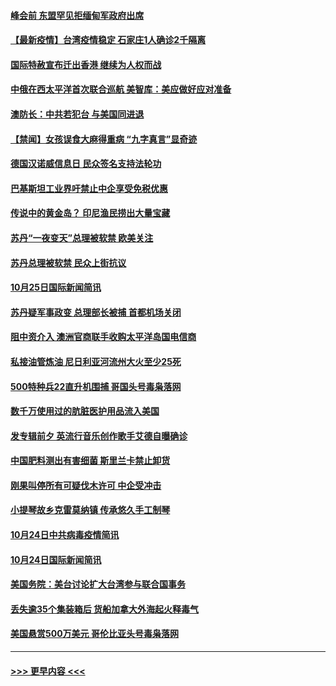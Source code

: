 #### [峰会前 东盟罕见拒缅甸军政府出席](../pages/prog202/a103251962.md?t=10260302) 
#### [【最新疫情】台湾疫情稳定 石家庄1人确诊2千隔离](../pages/prog202/a103251946.md?t=10260302) 
#### [国际特赦宣布迁出香港 继续为人权而战](../pages/prog202/a103251927.md?t=10260302) 
#### [中俄在西太平洋首次联合巡航 美智库：美应做好应对准备](../pages/prog202/a103251918.md?t=10260302) 
#### [澳防长：中共若犯台 与美国同进退](../pages/prog202/a103251860.md?t=10260302) 
#### [【禁闻】女孩误食大麻得重病 “九字真言”显奇迹](../pages/prog202/a103251840.md?t=10260302) 
#### [德国汉诺威信息日 民众签名支持法轮功](../pages/prog202/a103251633.md?t=10260302) 
#### [巴基斯坦工业界吁禁止中企享受免税优惠](../pages/prog202/a103251782.md?t=10260302) 
#### [传说中的黄金岛？ 印尼渔民捞出大量宝藏](../pages/prog202/a103251771.md?t=10260302) 
#### [苏丹“一夜变天”总理被软禁 欧美关注](../pages/prog202/a103251760.md?t=10260302) 
#### [苏丹总理被软禁 民众上街抗议](../pages/prog202/a103251694.md?t=10260302) 
#### [10月25日国际新闻简讯](../pages/prog202/a103251685.md?t=10260302) 
#### [苏丹疑军事政变 总理部长被捕 首都机场关闭](../pages/prog202/a103251638.md?t=10260302) 
#### [阻中资介入 澳洲官商联手收购太平洋岛国电信商](../pages/prog202/a103251528.md?t=10260302) 
#### [私接油管炼油 尼日利亚河流州大火至少25死](../pages/prog202/a103251491.md?t=10260302) 
#### [500特种兵22直升机围捕 哥国头号毒枭落网](../pages/prog202/a103251367.md?t=10260302) 
#### [数千万使用过的肮脏医护用品流入美国](../pages/prog202/a103251347.md?t=10260302) 
#### [发专辑前夕 英流行音乐创作歌手艾德自曝确诊](../pages/prog202/a103251330.md?t=10260302) 
#### [中国肥料测出有害细菌 斯里兰卡禁止卸货](../pages/prog202/a103251316.md?t=10260302) 
#### [刚果叫停所有可疑伐木许可 中企受冲击](../pages/prog202/a103251201.md?t=10260302) 
#### [小提琴故乡克雷莫纳镇 传承悠久手工制琴](../pages/prog202/a103251230.md?t=10260302) 
#### [10月24日中共病毒疫情简讯](../pages/prog202/a103251220.md?t=10260302) 
#### [10月24日国际新闻简讯](../pages/prog202/a103251216.md?t=10260302) 
#### [美国务院：美台讨论扩大台湾参与联合国事务](../pages/prog202/a103251176.md?t=10260302) 
#### [丢失逾35个集装箱后 货船加拿大外海起火释毒气](../pages/prog202/a103251113.md?t=10260302) 
#### [美国悬赏500万美元 哥伦比亚头号毒枭落网](../pages/prog202/a103251100.md?t=10260302) 

----
#### [ >>> 更早内容 <<< ](../indexes/prog202-earlier.md)
